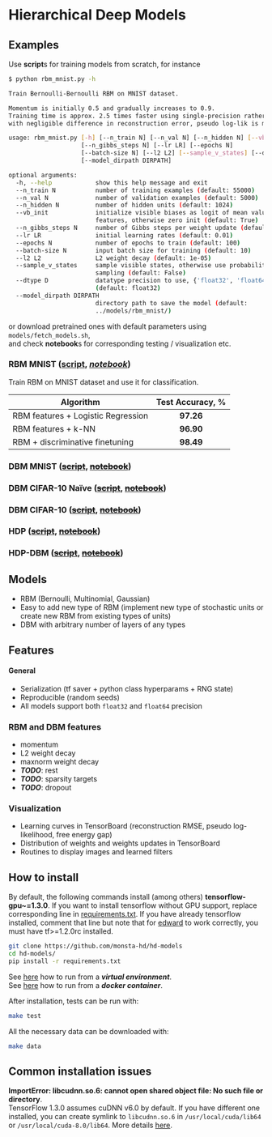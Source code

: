 # Hierarchical Deep Models

## Examples
Use **script**s for training models from scratch, for instance
```bash
$ python rbm_mnist.py -h

Train Bernoulli-Bernoulli RBM on MNIST dataset.

Momentum is initially 0.5 and gradually increases to 0.9.
Training time is approx. 2.5 times faster using single-precision rather than double
with negligible difference in reconstruction error, pseudo log-lik is more noisy though.

usage: rbm_mnist.py [-h] [--n_train N] [--n_val N] [--n_hidden N] [--vb_init]
                    [--n_gibbs_steps N] [--lr LR] [--epochs N]
                    [--batch-size N] [--l2 L2] [--sample_v_states] [--dtype D]
                    [--model_dirpath DIRPATH]

optional arguments:
  -h, --help            show this help message and exit
  --n_train N           number of training examples (default: 55000)
  --n_val N             number of validation examples (default: 5000)
  --n_hidden N          number of hidden units (default: 1024)
  --vb_init             initialize visible biases as logit of mean values of
                        features, otherwise zero init (default: True)
  --n_gibbs_steps N     number of Gibbs steps per weight update (default: 1)
  --lr LR               initial learning rates (default: 0.01)
  --epochs N            number of epochs to train (default: 100)
  --batch-size N        input batch size for training (default: 10)
  --l2 L2               L2 weight decay (default: 1e-05)
  --sample_v_states     sample visible states, otherwise use probabilities w/o
                        sampling (default: False)
  --dtype D             datatype precision to use, {'float32', 'float64'}
                        (default: float32)
  --model_dirpath DIRPATH
                        directory path to save the model (default:
                        ../models/rbm_mnist/)
```
or download pretrained ones with default parameters using `models/fetch_models.sh`, 
</br>
and check **notebook**s for corresponding testing / visualization etc.
### RBM MNIST ([script](examples/rbm_mnist.py), *[notebook](notebooks/rbm_mnist.ipynb)*)
Train RBM on MNIST dataset and use it for classification.

| <div align="center">Algorithm</div> | Test Accuracy, % |
| :--- | :---: |
| RBM features + Logistic Regression | **97.26** |
| RBM features + k-NN | **96.90** |
| RBM + discriminative finetuning | **98.49** |

### DBM MNIST (~~[script]()~~, ~~[notebook]()~~)
### DBM CIFAR-10 Naïve (~~[script]()~~, ~~[notebook]()~~)
### DBM CIFAR-10 (~~[script]()~~, ~~[notebook]()~~)
### HDP (~~[script]()~~, ~~[notebook]()~~)
### HDP-DBM (~~[script]()~~, ~~[notebook]()~~)

## Models
* RBM (Bernoulli, Multinomial, Gaussian)
* Easy to add new type of RBM (implement new type of stochastic units or create new RBM from existing types of units)
* DBM with arbitrary number of layers of any types

## Features
#### General
* Serialization (tf saver + python class hyperparams + RNG state)
* Reproducible (random seeds)
* All models support both `float32` and `float64` precision

### RBM and DBM features
* momentum
* L2 weight decay
* maxnorm weight decay
* ***TODO***: rest
* ***TODO***: sparsity targets
* ***TODO***: dropout

### Visualization
* Learning curves in TensorBoard (reconstruction RMSE, pseudo log-likelihood, free energy gap)
* Distribution of weights and weights updates in TensorBoard
* Routines to display images and learned filters

## How to install
By default, the following commands install (among others) **tensorflow-gpu~=1.3.0**. If you want to install tensorflow without GPU support, replace corresponding line in [requirements.txt](requirements.txt). If you have already tensorflow installed, comment that line but note that for [edward](http://edwardlib.org/) to work correctly, you must have tf>=1.2.0rc installed.
```bash
git clone https://github.com/monsta-hd/hd-models
cd hd-models/
pip install -r requirements.txt
```
See [here](docs/virtualenv.md) how to run from a ***virtual environment***.
</br>
See [here](docs/docker.md) how to run from a ***docker container***.

After installation, tests can be run with:
```bash
make test
```
All the necessary data can be downloaded with:
```bash
make data
```
## Common installation issues
**ImportError: libcudnn.so.6: cannot open shared object file: No such file or directory**.<br/>
TensorFlow 1.3.0 assumes cuDNN v6.0 by default. If you have different one installed, you can create symlink to `libcudnn.so.6` in `/usr/local/cuda/lib64` or `/usr/local/cuda-8.0/lib64`. More details [here](https://stackoverflow.com/questions/42013316/after-building-tensorflow-from-source-seeing-libcudart-so-and-libcudnn-errors).
